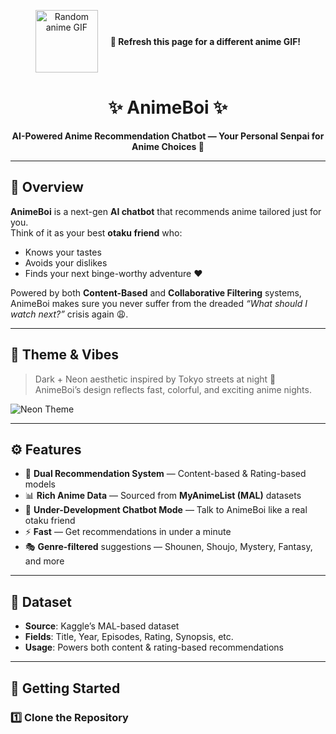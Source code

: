 <!-- Banner Section -->
<p align="center">
  <img height="100" src="https://github-readme-utils.vercel.app/api/gif/anime" alt="Random anime GIF" style="vertical-align:middle;">
  <span style="margin-left:16px; vertical-align:middle;"><b>🔄 Refresh this page for a different anime GIF!</b></span>
</p>




<h1 align="center">✨ AnimeBoi ✨</h1>
<p align="center">
  <b>AI-Powered Anime Recommendation Chatbot — Your Personal Senpai for Anime Choices 🎌</b>
</p>

---

## 🌸 Overview

**AnimeBoi** is a next-gen **AI chatbot** that recommends anime tailored just for you.  
Think of it as your best **otaku friend** who:
- Knows your tastes
- Avoids your dislikes
- Finds your next binge-worthy adventure ❤️

Powered by both **Content-Based** and **Collaborative Filtering** systems, AnimeBoi makes sure you never suffer from the dreaded _“What should I watch next?”_ crisis again 😩.

---

## 🎨 Theme & Vibes
> Dark + Neon aesthetic inspired by Tokyo streets at night 🌃  
> AnimeBoi’s design reflects fast, colorful, and exciting anime nights.

![Neon Theme](https://i.imgur.com/Te5cYtD.gif)

---

## ⚙️ Features
- 🎯 **Dual Recommendation System** — Content-based & Rating-based models
- 📊 **Rich Anime Data** — Sourced from **MyAnimeList (MAL)** datasets
- 💬 **Under-Development Chatbot Mode** — Talk to AnimeBoi like a real otaku friend
- ⚡ **Fast** — Get recommendations in under a minute
- 🎭 **Genre-filtered** suggestions — Shounen, Shoujo, Mystery, Fantasy, and more

---

## 📂 Dataset
- **Source**: Kaggle’s MAL-based dataset  
- **Fields**: Title, Year, Episodes, Rating, Synopsis, etc.  
- **Usage**: Powers both content & rating-based recommendations

---

## 🚀 Getting Started

### 1️⃣ Clone the Repository
